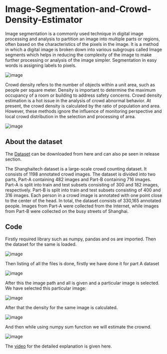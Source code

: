 # Image-Segmentation-and-Crowd-Density-Estimator

Image segmentation is a commonly used technique in digital image processing and analysis to partition an image into multiple parts or regions, often based on the characteristics of the pixels in the image. It is a method in which a digital image is broken down into various subgroups called Image segments which helps in reducing the complexity of the image to make further processing or analysis of the image simpler. Segmentation in easy words is assigning labels to pixels.

![image](https://user-images.githubusercontent.com/78999231/195501724-f899adb3-000c-4c24-aecc-7f54abe6a796.png)

Crowd density refers to the number of objects within a unit area, such as people per square meter. Density is important to determine the maximum occupancy of a room or building to address safety concerns. Crowd density estimation is a hot issue in the analysis of crowd abnormal behavior. At present, the crowd density is calculated by the ratio of population and area. However, these methods ignore the influence of monitoring perspective and local crowd distribution in the selection and processing of area.

![image](https://user-images.githubusercontent.com/78999231/195502092-cbb4d818-07e6-470d-b869-9c30d11f87a3.png)

## About the dataset

The [Dataset](https://drive.google.com/drive/folders/16LbuCsSrQs2TSvqFwekzIN0xgBzv6I68?usp=sharing) can be downloaded from here and can also pe seen in release section.

The Shanghaitech dataset is a large-scale crowd counting dataset. It consists of 1198 annotated crowd images. The dataset is divided into two parts, Part-A containing 482 images and Part-B containing 716 images. Part-A is split into train and test subsets consisting of 300 and 182 images, respectively. Part-B is split into train and test subsets consisting of 400 and 316 images. Each person in a crowd image is annotated with one point close to the center of the head. In total, the dataset consists of 330,165 annotated people. Images from Part-A were collected from the Internet, while images from Part-B were collected on the busy streets of Shanghai.

## Code

Firstly required library such as numpy, pandas and os are imported. Then the dataset for the same is loaded.

![image](https://user-images.githubusercontent.com/78999231/195502625-3bdab904-c0f9-4677-8cd2-e65aa88e5525.png)

Then listing of all the files is done, firstly we have done it for part A dataset

![image](https://user-images.githubusercontent.com/78999231/195502712-a3994f4a-ca8a-45dd-9ae3-60c26858ff8f.png)

After this the image path and all is given and a particular image is selected. We have selected this particular image:

![image](https://user-images.githubusercontent.com/78999231/195502946-b5a72720-21e0-434a-8bab-dbf90fa3add9.png)

After that the density for the same image is calculated.

![image](https://user-images.githubusercontent.com/78999231/195503011-4dc2053c-b168-4123-b213-f275030e31dd.png)

And then while using numpy sum function we will estimate the crownd.

![image](https://user-images.githubusercontent.com/78999231/195503119-55732de0-82d5-4c31-8f40-4c0a07e7ee12.png)

The [video](https://drive.google.com/file/d/1t95w4GThZT-LlQFSWViFbEjBjlajkMVd/view?usp=sharing) for the detailed explanation is given here.
